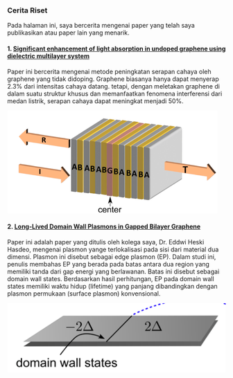 ### Cerita Riset

Pada halaman ini, saya bercerita mengenai paper yang telah saya publikasikan atau paper lain yang menarik. 

#### 1. [Significant enhancement of light absorption in undoped graphene using dielectric multilayer system](https://ukhtary30.github.io/msukhtary-pages/significant.html) 

Paper ini bercerita mengenai metode peningkatan serapan cahaya oleh graphene yang tidak didoping. Graphene biasanya hanya dapat menyerap 2.3% dari intensitas cahaya datang. tetapi, dengan meletakan graphene di dalam suatu struktur khusus dan memanfaatkan fenomena interferensi dari medan listrik, serapan cahaya dapat meningkat menjadi 50%.

![graphene](mirror.png)

#### 2. [Long-Lived Domain Wall Plasmons in Gapped Bilayer Graphene](https://ukhtary30.github.io/msukhtary-pages/dws.html) 

Paper ini adalah paper yang ditulis oleh kolega saya, Dr. Eddwi Heski Hasdeo, mengenai plasmon yange terlokalisasi pada sisi dari material dua dimensi. Plasmon ini disebut sebagai edge plasmon (EP). Dalam studi ini, penulis membahas EP yang berada pada batas antara dua region yang memiliki tanda dari gap energi yang berlawanan. Batas ini disebut sebagai domain wall states. Berdasarkan hasil perhitungan, EP pada domain wall states memiliki waktu hidup (lifetime) yang panjang dibandingkan dengan plasmon permukaan (surface plasmon) konvensional.

![dws](dws.png)
